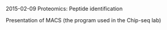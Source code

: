 2015-02-09 Proteomics: Peptide identification

Presentation of MACS (the program used in the Chip-seq lab)

